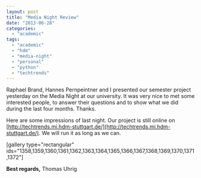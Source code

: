 ```yaml
---
layout: post
title: "Media Night Review"
date: "2013-06-28"
categories: 
  - "academic"
tags: 
  - "academic"
  - "hdm"
  - "media-night"
  - "personal"
  - "python"
  - "techtrends"
---
```


Raphael Brand, Hannes Pernpeintner and I presented our semester project yesterday on the Media Night at our university. It was very nice to met some interested people, to answer their questions and to show what we did during the last four months. Thanks.

Here are some impressions of last night. Our project is still online on [http://techtrends.mi.hdm-stuttgart.de/](http://techtrends.mi.hdm-stuttgart.de/). We will run it as long as we can.

\[gallery type="rectangular" ids="1358,1359,1360,1361,1362,1363,1364,1365,1366,1367,1368,1369,1370,1371,1372"\]

**Best regards,** Thomas Uhrig
